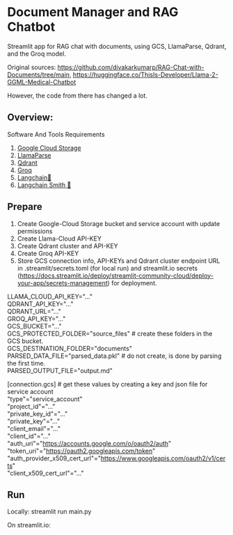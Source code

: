 # Document Manager and RAG Chatbot
Streamlit app for RAG chat with documents, using GCS, LlamaParse, Qdrant, and the Groq model.

Original sources: https://github.com/divakarkumarp/RAG-Chat-with-Documents/tree/main, https://huggingface.co/ThisIs-Developer/Llama-2-GGML-Medical-Chatbot

However, the code from there has changed a lot.
 
## Overview:
Software And Tools Requirements

1. [Google Cloud Storage](https://console.cloud.google.com/)
2. [LlamaParse](https://cloud.llamaindex.ai/)
3. [Qdrant](https://cloud.qdrant.io/)
4. [Groq](https://groq.com/)
5. [Langchain🦜](https://www.langchain.com/)
6. [Langchain Smith 🦜](https://smith.langchain.com/o/32390bae-a13d-5a53-b61b-501e3f39e496/projects/p/7e7575b9-5a88-46e5-b7d1-819569ebb004?timeModel=%7B%22duration%22%3A%227d%22%7D&tab=0)

## Prepare
1. Create Google-Cloud Storage bucket and service account with update permissions
2. Create Llama-Cloud API-KEY
3. Create Qdrant cluster and API-KEY
4. Create Groq API-KEY
5. Store GCS connection info, API-KEYs and Qdrant cluster endpoint URL in .streamlit/secrets.toml (for local run) and streamlit.io secrets (https://docs.streamlit.io/deploy/streamlit-community-cloud/deploy-your-app/secrets-management) for deployment.

LLAMA_CLOUD_API_KEY="..."  
QDRANT_API_KEY="..."  
QDRANT_URL="..."  
GROQ_API_KEY="..."  
GCS_BUCKET="..."  
GCS_PROTECTED_FOLDER="source_files" # create these folders in the GCS bucket.  
GCS_DESTINATION_FOLDER="documents"  
PARSED_DATA_FILE="parsed_data.pkl" # do not create, is done by parsing the first time.  
PARSED_OUTPUT_FILE="output.md"  

[connection.gcs] # get these values by creating a key and json file for service account  
"type"="service_account"  
"project_id"="..."  
"private_key_id"="..."  
"private_key"="..."  
"client_email"="..."  
"client_id"="..."  
"auth_uri"="https://accounts.google.com/o/oauth2/auth"  
"token_uri"="https://oauth2.googleapis.com/token"  
"auth_provider_x509_cert_url"="https://www.googleapis.com/oauth2/v1/certs"  
"client_x509_cert_url"="..."  
 
## Run
Locally: streamlit run main.py

On streamlit.io: 

